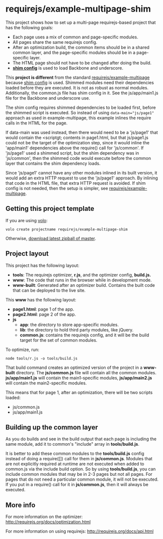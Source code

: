 # requirejs/example-multipage-shim

This project shows how to set up a multi-page requirejs-based project that has
the following goals:

* Each page uses a mix of common and page-specific modules.
* All pages share the same requirejs config.
* After an optimization build, the common items should be in a shared common
layer, and the page-specific modules should be in a page-specific layer.
* The HTML page should not have to be changed after doing the build.
* **[shim config](http://requirejs.org/docs/api.html#config-shim)** is used to
load Backbone and underscore.

This **project is different** from the standard
[requirejs/example-multipage](https://github.com/requirejs/example-multipage)
because [shim config](http://requirejs.org/docs/api.html#config-shim)
is used. Shimmed modules need their dependencies loaded before they are executed.
It is not as robust as normal modules. Additionally, the common.js file has
shim config in it. See the js/app/main1.js file for the Backbone and underscore
use.

The shim config requires shimmed dependencies to be loaded first, before
the shimmed script is executed. So instead of using `data-main="js/page1"`
approach as used in example-multipage, this example inlines the require calls
in the HTML for the page.

If data-main was used instead, then there would need to be a 'js/page1' that
would contain the &lt;scriptgt; contents in page1.html, but that js/page1.js could
not be the target of the optimization step, since it would inline the
'app/main1' dependencies above the require() call for 'js/common'. If 'js/page1'
used a shimmed script, but the shim dependency was in 'js/common', then the
shimmed code would execute before the common layer that contains the shim
dependency loads.

Since 'js/page1' cannot have any other modules inlined in its
built version, it would add an extra HTTP request to use the 'js/page1' approach.
By inlining that code in the HTML file, that extra HTTP request is avoided. If
shim config is not needed, then the setup is simpler, see
[requirejs/example-multipage](https://github.com/requirejs/example-multipage).

## Getting this project template

If you are using [volo](https://github.com/volojs/volo):

    volo create projectname requirejs/example-multipage-shim

Otherwise,
[download latest zipball of master](https://github.com/requirejs/example-multipage-shim/zipball/master).

## Project layout

This project has the following layout:

* **tools**: The requirejs optimizer, **r.js**, and the optimizer config,
**build.js.**
* **www**: The code that runs in the browser while in development mode.
* **www-built**: Generated after an optimizer build. Contains the built code
that can be deployed to the live site.

This **www** has the following layout:

* **page1.html**: page 1 of the app.
* **page2.html**: page 2 of the app.
* **js**
    * **app**: the directory to store app-specific modules.
    * **lib**: the directory to hold third party modules, like jQuery.
    * **common.js**: contains the requirejs config, and it will be the build
    target for the set of common modules.

To optimize, run:

    node tools/r.js -o tools/build.js

That build command creates an optimized version of the project in a
**www-built** directory. The **js/common.js** file will contain all the common
modules. **js/app/main1.js** will contain the main1-specific modules,
**js/app/main2.js** will contain the main2-specific modules.

This means that for page 1, after an optimization, there will be two scripts
loaded:

* js/common.js
* js/app/main1.js

## Building up the common layer

As you do builds and see in the build output that each page is including the
same module, add it to common's "include" array in **tools/build.js**.

It is better to add these common modules to the **tools/build.js** config
instead of doing a require([]) call for them in **js/common.js**. Modules that
are not explicitly required at runtime are not executed when added to common.js
via the include build option. So by using **tools/build.js**, you can include
common modules that may be in 2-3 pages but not all pages. For pages that do
not need a particular common module, it will not be executed. If you put in a
require() call for it in **js/common.js**, then it will always be executed.

## More info

For more information on the optimizer:
http://requirejs.org/docs/optimization.html

For more information on using requirejs:
http://requirejs.org/docs/api.html
